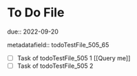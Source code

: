 # To Do File

due:: 2022-09-20

metadatafield:: todoTestFile_505\_65

- [ ] Task of todoTestFile_505 1 [[Query me]]
- [ ] Task of todoTestFile_505 2
